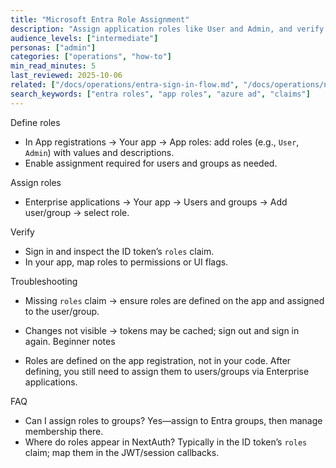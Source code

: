 ```yaml
---
title: "Microsoft Entra Role Assignment"
description: "Assign application roles like User and Admin, and verify they flow to your app."
audience_levels: ["intermediate"]
personas: ["admin"]
categories: ["operations", "how-to"]
min_read_minutes: 5
last_reviewed: 2025-10-06
related: ["/docs/operations/entra-sign-in-flow.md", "/docs/operations/nextauth-azuread.md"]
search_keywords: ["entra roles", "app roles", "azure ad", "claims"]
---
```


Define roles

- In App registrations → Your app → App roles: add roles (e.g., `User`, `Admin`) with values and descriptions.
- Enable assignment required for users and groups as needed.

Assign roles

- Enterprise applications → Your app → Users and groups → Add user/group → select role.

Verify

- Sign in and inspect the ID token’s `roles` claim.
- In your app, map roles to permissions or UI flags.

Troubleshooting

- Missing `roles` claim → ensure roles are defined on the app and assigned to the user/group.
- Changes not visible → tokens may be cached; sign out and sign in again.
Beginner notes

- Roles are defined on the app registration, not in your code. After defining, you still need to assign them to users/groups via Enterprise applications.

FAQ

- Can I assign roles to groups? Yes—assign to Entra groups, then manage membership there.
- Where do roles appear in NextAuth? Typically in the ID token’s `roles` claim; map them in the JWT/session callbacks.

